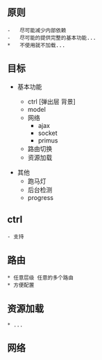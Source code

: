 ## 原则

    -   尽可能减少内部依赖
    -   尽可能的提供完整的基本功能...
    *   不使用就不加载...

## 目标

-   基本功能

    -   ctrl [弹出层 背景]
    -   model

    *   网络
        -   ajax
        -   socket
        -   primus

    -   路由切换
    -   资源加载

*   其他
    -   跑马灯
    -   后台检测
    *   progress

## ctrl

    - 支持

## 路由

    * 任意层级 任意的多个路由
    * 方便配置

## 资源加载

    * ...

## 网络
